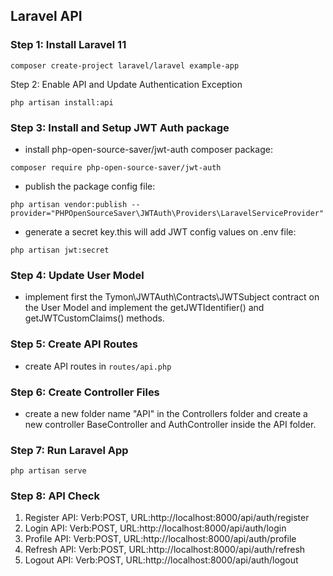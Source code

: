## Laravel API

<h3>Step 1: Install Laravel 11</h3>

```
composer create-project laravel/laravel example-app
```

Step 2: Enable API and Update Authentication Exception</h3>

```
php artisan install:api
```

<h3>Step 3: Install and Setup JWT Auth package</h3>

- install php-open-source-saver/jwt-auth composer package: 

```
composer require php-open-source-saver/jwt-auth
```

- publish the package config file:

```
php artisan vendor:publish --provider="PHPOpenSourceSaver\JWTAuth\Providers\LaravelServiceProvider"
```

- generate a secret key.this will add JWT config values on .env file:

```
php artisan jwt:secret
```

<h3>Step 4: Update User Model</h3>

- implement first the Tymon\JWTAuth\Contracts\JWTSubject contract on the User Model and implement the getJWTIdentifier() and getJWTCustomClaims() methods.

<h3>Step 5: Create API Routes</h3>

- create API routes in ```routes/api.php```

<h3>Step 6: Create Controller Files</h3>

- create a new folder name "API" in the Controllers folder and create a new controller BaseController and AuthController inside the API folder.

<h3>Step 7: Run Laravel App</h3>

```
php artisan serve
```

<h3>Step 8: API Check</h3>

1) Register API: Verb:POST, URL:http://localhost:8000/api/auth/register
2) Login API: Verb:POST, URL:http://localhost:8000/api/auth/login
3) Profile API: Verb:POST, URL:http://localhost:8000/api/auth/profile
4) Refresh API: Verb:POST, URL:http://localhost:8000/api/auth/refresh
5) Logout API: Verb:POST, URL:http://localhost:8000/api/auth/logout
